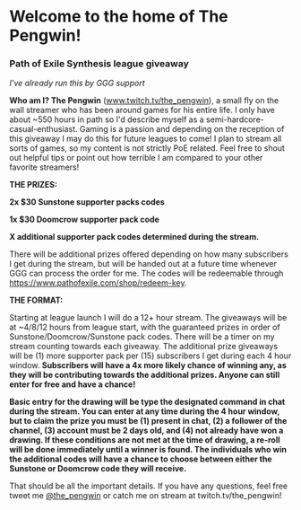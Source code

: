 # Welcome to the home of The Pengwin!

### Path of Exile Synthesis league giveaway

*I've already run this by GGG support*

**Who am I? The Pengwin** (www.twitch.tv/the_pengwin), a small fly on the wall streamer who has been around games for his entire life. I only have about ~550 hours in path so I'd describe myself as a semi-hardcore-casual-enthusiast. Gaming is a passion and depending on the reception of this giveaway I may do this for future leagues to come! I plan to stream all sorts of games, so my content is not strictly PoE related. Feel free to shout out helpful tips or point out how terrible I am compared to your other favorite streamers!


**THE PRIZES:**

**2x $30 Sunstone supporter packs codes**

**1x $30 Doomcrow supporter pack code**

**X additional supporter pack codes determined during the stream.**

There will be additional prizes offered depending on how many subscribers I get during the stream, but will be handed out at a future time whenever GGG can process the order for me. The codes will be redeemable through https://www.pathofexile.com/shop/redeem-key.



**THE FORMAT:**

Starting at league launch I will do a 12+ hour stream. The giveaways will be at ~4/8/12 hours from league start, with the guaranteed prizes in order of Sunstone/Doomcrow/Sunstone pack codes. There will be a timer on my stream counting towards each giveaway. The additional prize giveaways will be (1) more supporter pack per (15) subscribers I get during each 4 hour window. **Subscribers will have a 4x more likely chance of winning any, as they will be contributing towards the additional prizes. Anyone can still enter for free and have a chance!**

**Basic entry for the drawing will be type the designated command in chat during the stream. You can enter at any time during the 4 hour window, but to claim the prize you must be (1) present in chat, (2) a follower of the channel, (3) account must be 2 days old, and (4) not already have won a drawing. If these conditions are not met at the time of drawing, a re-roll will be done immediately until a winner is found. The individuals who win the additional codes will have a chance to choose between either the Sunstone or Doomcrow code they will receive.**


That should be all the important details. If you have any questions, feel free tweet me [@the_pengwin](https://twitter.com/the_pengwin) or catch me on stream at twitch.tv/the_pengwin!


